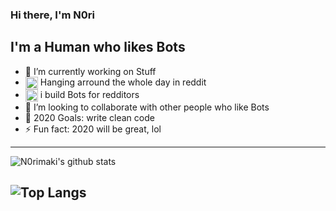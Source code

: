 ### Hi there, I'm N0ri

## I'm a Human who likes Bots

- 🔭 I’m currently working on Stuff
- <img align="center" alt="reddit" width="20px" src="https://www.redditstatic.com/icon-touch.png"> Hanging arround the whole day in reddit 
- <img align="center" alt="reddit" width="20px" src="https://www.reddit.com/favicon.ico"> i build Bots for redditors
- 👯 I’m looking to collaborate with other people who like Bots
- 🥅 2020 Goals: write clean code
- ⚡ Fun fact: 2020 will be great, lol
---
![N0rimaki's github stats](https://github-readme-stats.vercel.app/api?username=N0rimaki&count_private=true)

![Top Langs](https://github-readme-stats.vercel.app/api/top-langs/?username=N0rimaki)
---
